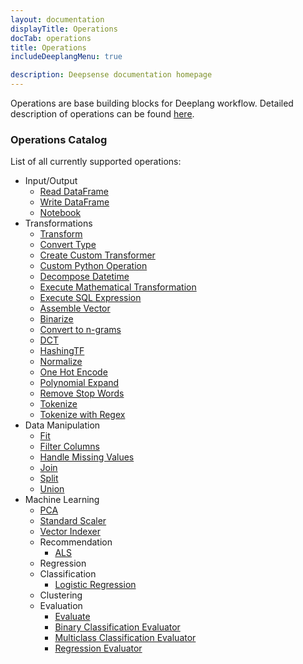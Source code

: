 ```yaml
---
layout: documentation
displayTitle: Operations
docTab: operations
title: Operations
includeDeeplangMenu: true

description: Deepsense documentation homepage
---
```


Operations are base building blocks for Deeplang workflow.
Detailed description of operations can be found [here](deeplang.html#operations).

### Operations Catalog
List of all currently supported operations:

* Input/Output
  * [Read DataFrame](operations/read_dataframe.html)
  * [Write DataFrame](operations/write_dataframe.html)
  * [Notebook](operations/notebook.html)
* Transformations
  * [Transform](operations/transform.html)
  * [Convert Type](operations/convert_type.html)
  * [Create Custom Transformer](operations/create_custom_transformer.html)
  * [Custom Python Operation](operations/custom_python_operation.html)
  * [Decompose Datetime](operations/decompose_datetime.html)
  * [Execute Mathematical Transformation](operations/execute_mathematical_transformation.html)
  * [Execute SQL Expression](operations/execute_sql_expression.html)
  <!-- Spark ported operations -->
  * [Assemble Vector](http://spark.apache.org/docs/1.5.2/api/scala/index.html#org.apache.spark.ml.feature.VectorAssembler)
  * [Binarize](http://spark.apache.org/docs/1.5.2/api/scala/index.html#org.apache.spark.ml.feature.Binarizer)
  * [Convert to n-grams](http://spark.apache.org/docs/1.5.2/api/scala/index.html#org.apache.spark.ml.feature.NGram)
  * [DCT](http://spark.apache.org/docs/1.5.2/api/scala/index.html#org.apache.spark.ml.feature.DCT)
  * [HashingTF](http://spark.apache.org/docs/1.5.2/api/scala/index.html#org.apache.spark.ml.feature.HashingTF)
  * [Normalize](http://spark.apache.org/docs/1.5.2/api/scala/index.html#org.apache.spark.ml.feature.Normalizer)
  * [One Hot Encode](http://spark.apache.org/docs/1.5.2/api/scala/index.html#org.apache.spark.ml.feature.OneHotEncoder)
  * [Polynomial Expand](http://spark.apache.org/docs/1.5.2/api/scala/index.html#org.apache.spark.ml.feature.PolynomialExpansion)
  * [Remove Stop Words](http://spark.apache.org/docs/1.5.2/api/scala/index.html#org.apache.spark.ml.feature.StopWordsRemover)
  * [Tokenize](http://spark.apache.org/docs/1.5.2/api/scala/index.html#org.apache.spark.ml.feature.Tokenizer)
  * [Tokenize with Regex](http://spark.apache.org/docs/1.5.2/api/scala/index.html#org.apache.spark.ml.feature.RegexTokenizer)
* Data Manipulation
  * [Fit](operations/fit.html)
  * [Filter Columns](operations/filter_columns.html)
  * [Handle Missing Values](operations/handle_missing_values.html)
  * [Join](operations/join.html)
  * [Split](operations/split.html)
  * [Union](operations/union.html)
* Machine Learning
  * [PCA](http://spark.apache.org/docs/1.5.2/api/scala/index.html#org.apache.spark.ml.feature.PCA)
  * [Standard Scaler](http://spark.apache.org/docs/1.5.2/api/scala/index.html#org.apache.spark.ml.feature.StandardScaler)
  * [Vector Indexer](http://spark.apache.org/docs/1.5.2/api/scala/index.html#org.apache.spark.ml.feature.VectorIndex)
  * Recommendation
    * [ALS](http://spark.apache.org/docs/1.5.2/api/scala/index.html#org.apache.spark.ml.recommendation.ALS)
  * Regression
  * Classification
    * [Logistic Regression](http://spark.apache.org/docs/1.5.2/api/scala/index.html#org.apache.spark.ml.classification.LogisticRegression)
  * Clustering
  * Evaluation
    * [Evaluate](operations/evaluate.html)
    * [Binary Classification Evaluator](http://spark.apache.org/docs/1.5.2/api/scala/index.html#org.apache.spark.ml.evaluation.BinaryClassificationEvaluator)
    * [Multiclass Classification Evaluator](http://spark.apache.org/docs/1.5.2/api/scala/index.html#org.apache.spark.ml.evaluation.MulticlassClassificationEvaluator)
    * [Regression Evaluator](http://spark.apache.org/docs/1.5.2/api/scala/index.html#org.apache.spark.ml.evaluation.RegressionEvaluator)
